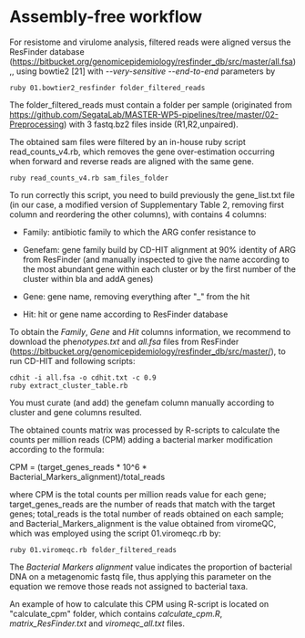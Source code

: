 # Assembly-free workflow

For resistome and virulome analysis, filtered reads were aligned versus
the ResFinder database
(<https://bitbucket.org/genomicepidemiology/resfinder_db/src/master/all.fsa>),,
using bowtie2 [21] with *--very-sensitive* *--end-to-end* parameters by

```         
ruby 01.bowtier2_resfinder folder_filtered_reads
```

The folder_filtered_reads must contain a folder per sample (originated
from
<https://github.com/SegataLab/MASTER-WP5-pipelines/tree/master/02-Preprocessing>)
with 3 fastq.bz2 files inside (R1,R2,unpaired).

The obtained sam files were filtered by an in-house ruby script
read_counts_v4.rb, which removes the gene over-estimation occurring when
forward and reverse reads are aligned with the same gene.

```         
ruby read_counts_v4.rb sam_files_folder
```

To run correctly this script, you need to build previously the
gene_list.txt file (in our case, a modified version of Supplementary
Table 2, removing first column and reordering the other columns), with
contains 4 columns:

-   Family: antibiotic family to which the ARG confer resistance to

-   Genefam: gene family build by CD-HIT alignment at 90% identity of
    ARG from ResFinder (and manually inspected to give the name
    according to the most abundant gene within each cluster or by the
    first number of the cluster within bla and addA genes)

-   Gene: gene name, removing everything after "\_" from the hit

-   Hit: hit or gene name according to ResFinder database

To obtain the *Family*, *Gene* and *Hit* columns information, we
recommend to download the phe*notypes.txt* and *all.fsa* files from
ResFinder
(<https://bitbucket.org/genomicepidemiology/resfinder_db/src/master/>),
to run CD-HIT and following scripts:

```         
cdhit -i all.fsa -o cdhit.txt -c 0.9
ruby extract_cluster_table.rb
```

You must curate (and add) the genefam column manually according to
cluster and gene columns resulted.

The obtained counts matrix was processed by R-scripts to calculate the
counts per million reads (CPM) adding a bacterial marker modification
according to the formula:

CPM = (target_genes_reads \* 10\^6 \*
Bacterial_Markers_alignment)/total_reads

where CPM is the total counts per million reads value for each gene;
target_genes_reads are the number of reads that match with the target
genes; total_reads is the total number of reads obtained on each sample;
and Bacterial_Markers_alignment is the value obtained from viromeQC,
which was employed using the script 01.viromeqc.rb by:

```         
ruby 01.viromeqc.rb folder_filtered_reads 
```

The *Bacterial Markers alignment* value indicates the proportion of
bacterial DNA on a metagenomic fastq file, thus applying this parameter
on the equation we remove those reads not assigned to bacterial taxa.

An example of how to calculate this CPM using R-script is located on
"calculate_cpm" folder, which contains *calculate_cpm.R*,
*matrix_ResFinder.txt* and *viromeqc_all.txt* files.
